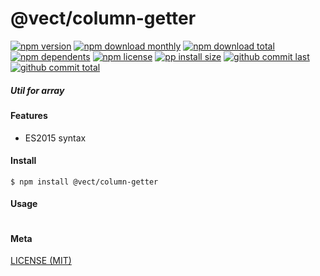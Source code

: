 # @vect/column-getter

[![npm version][badge-npm-version]][url-npm]
[![npm download monthly][badge-npm-download-monthly]][url-npm]
[![npm download total][badge-npm-download-total]][url-npm]
[![npm dependents][badge-npm-dependents]][url-github]
[![npm license][badge-npm-license]][url-npm]
[![pp install size][badge-pp-install-size]][url-pp]
[![github commit last][badge-github-last-commit]][url-github]
[![github commit total][badge-github-commit-count]][url-github]

[//]: <> (Shields)
[badge-npm-version]: https://flat.badgen.net/npm/cell/@vect/column-getter
[badge-npm-download-monthly]: https://flat.badgen.net/npm/dm/@vect/column-getter
[badge-npm-download-total]:https://flat.badgen.net/npm/dt/@vect/column-getter
[badge-npm-dependents]: https://flat.badgen.net/npm/dependents/@vect/column-getter
[badge-npm-license]: https://flat.badgen.net/npm/license/@vect/column-getter
[badge-pp-install-size]: https://flat.badgen.net/packagephobia/install/@vect/column-getter
[badge-github-last-commit]: https://flat.badgen.net/github/last-commit/hoyeungw/vect
[badge-github-commit-count]: https://flat.badgen.net/github/commits/hoyeungw/vect

[//]: <> (Link)
[url-npm]: https://npmjs.org/package/@vect/column-getter
[url-pp]: https://packagephobia.now.sh/result?p=@vect/column-getter
[url-github]: https://github.com/hoyeungw/vect

##### Util for array

#### Features

- ES2015 syntax

#### Install
```console
$ npm install @vect/column-getter
```

#### Usage
```js
```

#### Meta
[LICENSE (MIT)](LICENSE)
